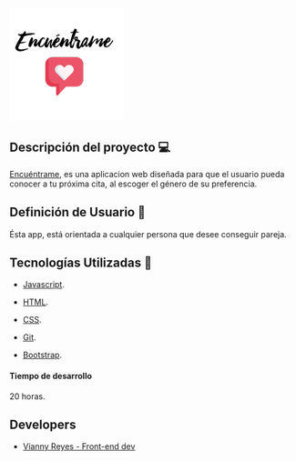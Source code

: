 ![logo](readmeImg/logo.jpg)

## Descripción del proyecto 💻

[Encuéntrame](https://revaldivieso.github.io/Desafio-Tech), es una aplicacion web diseñada para que el usuario pueda conocer a tu próxima cita, al escoger el género de su preferencia.

## Definición de Usuario 👥

Ésta app, está orientada a cualquier persona que desee conseguir pareja.

## Tecnologías Utilizadas 👾

- [Javascript](https://developer.mozilla.org/es/docs/Web/JavaScript).

- [HTML](https://developer.mozilla.org/es/docs/Web/HTML).

- [CSS](https://developer.mozilla.org/es/docs/Web/CSS).

- [Git](https://git-scm.com/).

- [Bootstrap](https://getbootstrap.com).

#### Tiempo de desarrollo

20 horas.

## Developers

- [Vianny Reyes - Front-end dev](https://github.com/revaldivieso)
